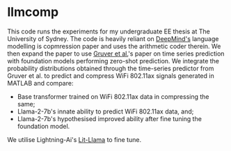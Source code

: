 # llmcomp

This code runs the experiments for my undergraduate EE thesis at The University of Sydney. The code is heavily reliant on [DeepMind's](https://github.com/google-deepmind/language_modeling_is_compression) language modelling is copmression paper and uses the arithmetic coder therein. We then expand the paper to use [Gruver et al.](https://github.com/ngruver/llmtime)'s paper on time series prediction with foundation models performing zero-shot prediction. We integrate the probability distributions obtained through the time-series predictor from Gruver et al. to predict and compress WiFi 802.11ax signals generated in MATLAB and compare:

- Base transformer trained on WiFi 802.11ax data in compressing the same;
- Llama-2-7b's innate ability to predict WiFi 802.11ax data, and;
- Llama-2-7b's hypothesised improved ability after fine tuning the foundation model.

We utilise Lightning-Ai's [Lit-Llama](https://github.com/Lightning-AI/lit-llama) to fine tune.
